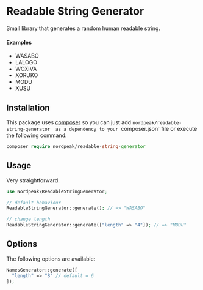 # Readable String Generator

Small library that generates a random human readable string.



#### Examples

- WASABO
- LALOGO
- WOXIVA
- XORUKO
- MODU
- XUSU



## Installation

This package uses [composer](https://getcomposer.org/) so you can just add `nordpeak/readable-string-generator  as a dependency to your `composer.json` file or execute the following command:

```php
composer require nordpeak/readable-string-generator
```



## Usage

Very straightforward.

``` php
use Nordpeak\ReadableStringGenerator;

// default behaviour
ReadableStringGenerator::generate(); // => "WASABO"

// change length 
ReadableStringGenerator::generate(["length" => "4"]); // => "MODU"
```



## Options

The following options are available:

```php
NamesGenerator::generate([
  "length" => "8" // default = 6
]);
```


